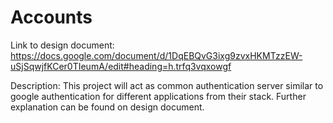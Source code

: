 # Accounts

Link to design document: https://docs.google.com/document/d/1DqEBQvG3ixg9zvxHKMTzzEW-uSjSqwjfKCer0TIeumA/edit#heading=h.trfq3vqxowgf

Description:
This project will act as common authentication server similar to google authentication for different applications from their stack. Further explanation can be found on design document.